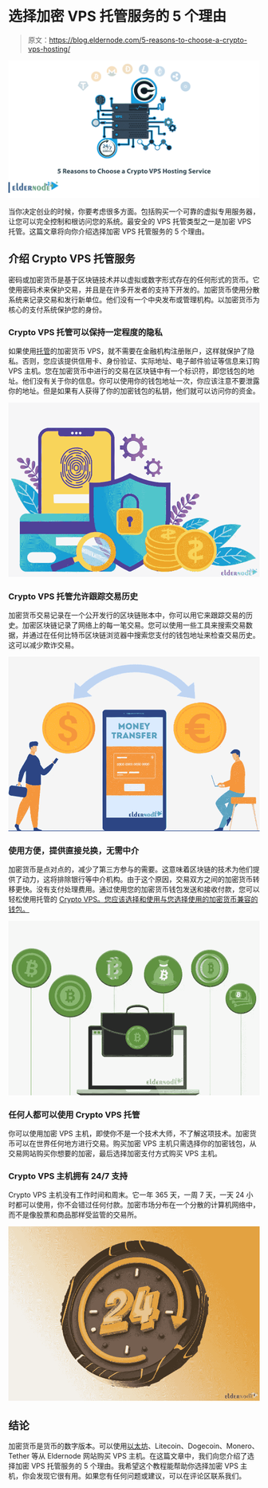 # 选择加密 VPS 托管服务的 5 个理由

> 原文：<https://blog.eldernode.com/5-reasons-to-choose-a-crypto-vps-hosting/>

![5 Reasons to Choose a Crypto VPS Hosting Service](img/9096618d9e9d513b0f40950c9c117919.png)

当你决定创业的时候，你要考虑很多方面。包括购买一个可靠的虚拟专用服务器，让您可以完全控制和根访问您的系统。最安全的 VPS 托管类型之一是加密 VPS 托管。这篇文章将向你介绍选择加密 VPS 托管服务的 5 个理由。

## **介绍 Crypto VPS 托管服务**

密码或加密货币是基于区块链技术并以虚拟或数字形式存在的任何形式的货币。它使用密码术来保护交易，并且是在许多开发者的支持下开发的。加密货币使用分散系统来记录交易和发行新单位。他们没有一个中央发布或管理机构。以加密货币为核心的支付系统保护您的身份。

### **Crypto VPS 托管可以保持一定程度的隐私**

如果使用[托管](https://eldernode.com/bitcoin-vps/)的加密货币 VPS，就不需要在金融机构注册账户，这样就保护了隐私。否则，您应该提供信用卡、身份验证、实际地址、电子邮件验证等信息来订购 VPS 主机。您在加密货币中进行的交易在区块链中有一个标识符，即您钱包的地址。他们没有关于你的信息。你可以使用你的钱包地址一次，你应该注意不要泄露你的地址。但是如果有人获得了你的加密钱包的私钥，他们就可以访问你的资金。

![Crypto-VPS-Hosting-security](img/d58bcaf40c8a901351f3b7cd2361e518.png)

### **Crypto VPS 托管允许跟踪交易历史**

加密货币交易记录在一个公开发行的区块链账本中，你可以用它来跟踪交易的历史。加密区块链记录了网络上的每一笔交易。您可以使用一些工具来搜索交易数据，并通过在任何比特币区块链浏览器中搜索您支付的钱包地址来检查交易历史。这可以减少欺诈交易。

![Crypto-VPS-transaction-history](img/63b228f959d5da6a5d0ddb24ff1c2d62.png)

### **使用方便，提供直接兑换，无需中介**

加密货币是点对点的，减少了第三方参与的需要。这意味着区块链的技术为他们提供了动力，这将排除银行等中介机构。由于这个原因，交易双方之间的加密货币转移更快。没有支付处理费用。通过使用您的加密货币钱包发送和接收付款，您可以轻松使用托管的 [Crypto VPS。您应该选择和使用与您选择使用的加密货币兼容的钱包。](https://blog.eldernode.com/how-to-buy-linux-vps-bitcoin/)

![Exchange-Cryptocurrency](img/8b1e93cadedc45db9b73033a010caa76.png)

### **任何人都可以使用 Crypto VPS 托管**

你可以使用加密 VPS 主机，即使你不是一个技术大师，不了解这项技术。加密货币可以在世界任何地方进行交易。购买加密 VPS 主机只需选择你的加密钱包，从交易网站购买你想要的加密，最后选择加密支付方式购买 VPS 主机。

### **Crypto VPS 主机拥有 24/7 支持**

Crypto VPS 主机没有工作时间和周末。它一年 365 天，一周 7 天，一天 24 小时都可以使用，你不会错过任何付款。加密市场分布在一个分散的计算机网络中，而不是像股票和商品那样受监管的交易所。

![24hours-crypto-support](img/051a4205b78b71b51c737a39beec719a.png)

## 结论

加密货币是货币的数字版本。可以使用[以太坊](https://blog.eldernode.com/introducing-ethereum-and-get-a-vps-with-it/)、Litecoin、Dogecoin、Monero、Tether 等从 Eldernode 网站购买 VPS 主机。在这篇文章中，我们向您介绍了选择加密 VPS 托管服务的 5 个理由。我希望这个教程能帮助你选择加密 VPS 主机，你会发现它很有用。如果您有任何问题或建议，可以在评论区联系我们。
